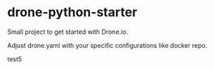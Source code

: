 # drone-python-starter
Small project to get started with Drone.io.

Adjust drone.yaml with your specific configurations like docker repo.


test5
